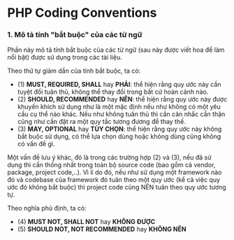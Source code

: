 # PHP Coding Conventions

### 1. Mô tả tính "bắt buộc" của các từ ngữ

Phần này mô tả tính bắt buộc của các từ ngữ (sau này được viết hoa để làm nổi bật) được sử dụng trong các tài liệu.

Theo thứ tự giảm dần của tính bắt buộc, ta có:

- (1) **MUST, REQUIRED, SHALL** hay **PHẢI**: thể hiện rằng quy ước này cần tuyệt đối tuân thủ, không thể thay đổi trong bất cứ hoàn cảnh nào.
- (2) **SHOULD, RECOMMENDED** hay **NÊN**: thể hiện rằng quy ước này được khuyến khích sử dụng như là một mặc định nếu như không có một yêu cầu cụ thể nào khác. Nếu như không tuân thủ thì cần cân nhắc cẩn thận cũng như cần đặt ra một quy tắc tương đương để thay thế.
- (3) **MAY, OPTIONAL** hay **TÙY CHỌN**: thể hiện rằng quy ước này không bắt buộc sử dụng, có thể lựa chọn dùng hoặc không dùng cũng không có vấn đề gì.

Một vấn đề lưu ý khác, đó là trong các trường hợp (2) và (3), nếu đã sử dụng thì cần thống nhất trong toàn bộ source code (bao gồm cả vendor, package, project code,..). Vì lí do đó, nếu như sử dụng một framework nào đó và codebase của framework đó tuân theo một quy ước (kể cả việc quy ước đó không bắt buộc) thì project code cũng NÊN tuân theo quy ước tương tự.

Theo nghĩa phủ định, ta có:

- (4) **MUST NOT, SHALL NOT** hay **KHÔNG ĐƯỢC**
- (5) **SHOULD NOT, NOT RECOMMENDED** hay **KHÔNG NÊN**
